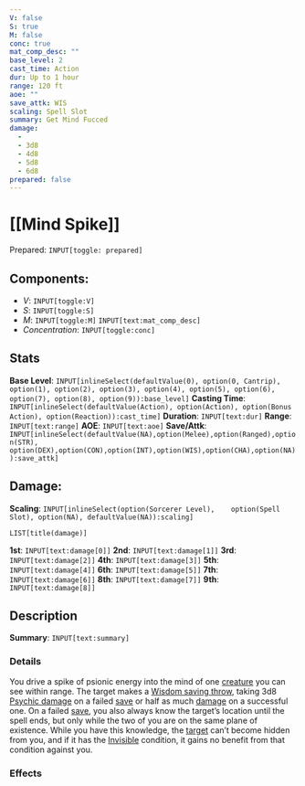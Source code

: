 ```yaml
---
V: false
S: true
M: false
conc: true
mat_comp_desc: ""
base_level: 2
cast_time: Action
dur: Up to 1 hour
range: 120 ft
aoe: ""
save_attk: WIS
scaling: Spell Slot
summary: Get Mind Fucced
damage:
  - 
  - 3d8
  - 4d8
  - 5d8
  - 6d8
prepared: false
---
```

# [[Mind Spike]]
Prepared: `INPUT[toggle: prepared]`
## **Components**:
 - *V*: `INPUT[toggle:V]`
 - *S*: `INPUT[toggle:S]`
 - *M*: `INPUT[toggle:M]` `INPUT[text:mat_comp_desc]`
- *Concentration*: `INPUT[toggle:conc]`

## **Stats**
**Base Level**: `INPUT[inlineSelect(defaultValue(0), option(0, Cantrip), option(1), option(2), option(3), option(4), option(5), option(6), option(7), option(8), option(9)):base_level]`
**Casting Time**: `INPUT[inlineSelect(defaultValue(Action), option(Action), option(Bonus Action), option(Reaction)):cast_time]`
**Duration**: `INPUT[text:dur]`
**Range**: `INPUT[text:range]`
**AOE**: `INPUT[text:aoe]`
**Save/Attk**:  `INPUT[inlineSelect(defaultValue(NA),option(Melee),option(Ranged),option(STR),	option(DEX),option(CON),option(INT),option(WIS),option(CHA),option(NA)):save_attk]`

## **Damage**:
**Scaling**: `INPUT[inlineSelect(option(Sorcerer Level),	option(Spell Slot), option(NA), defaultValue(NA)):scaling]`
```meta-bind
LIST[title(damage)]
```
**1st**: `INPUT[text:damage[0]]`
**2nd**: `INPUT[text:damage[1]]`
**3rd**: `INPUT[text:damage[2]]`
**4th**: `INPUT[text:damage[3]]`
**5th**: `INPUT[text:damage[4]]`
**6th**: `INPUT[text:damage[5]]`
**7th**: `INPUT[text:damage[6]]`
**8th**: `INPUT[text:damage[7]]`
**9th**: `INPUT[text:damage[8]]`

## **Description**

**Summary**: `INPUT[text:summary]`
### Details

You drive a spike of psionic energy into the mind of one [creature](https://roll20.net/compendium/dnd5e/Rules:Rules%20Definitions?expansion=32231#Creature) you can see within range. The target makes a [Wisdom saving throw](https://roll20.net/compendium/dnd5e/Rules:D20%20Tests?expansion=32231#Saving%20Throws), taking 3d8 [Psychic damage](https://roll20.net/compendium/dnd5e/Rules:Rules%20Definitions?expansion=32231#Damage%20Types) on a failed [save](https://roll20.net/compendium/dnd5e/Rules:Rules%20Definitions?expansion=32231#Save) or half as much [damage](https://roll20.net/compendium/dnd5e/Rules:Rules%20Definitions?expansion=32231#Damage) on a successful one. On a failed [save](https://roll20.net/compendium/dnd5e/Rules:Rules%20Definitions?expansion=32231#Save), you also always know the target’s location until the spell ends, but only while the two of you are on the same plane of existence. While you have this knowledge, the [target](https://roll20.net/compendium/dnd5e/Rules:Rules%20Definitions?expansion=32231#Target) can’t become hidden from you, and if it has the [Invisible](https://roll20.net/compendium/dnd5e/Rules:Rules%20Definitions?expansion=32231#Invisible%20%5BCondition%5D) condition, it gains no benefit from that condition against you.
### Effects